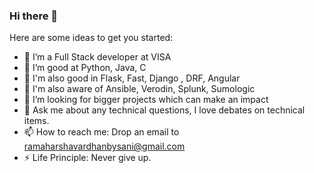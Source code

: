### Hi there 👋

<!--
**brhvardhan/brhvardhan** is a ✨ _special_ ✨ repository because its `README.md` (this file) appears on your GitHub profile.
-->
Here are some ideas to get you started:

- 🔭 I’m a Full Stack developer at VISA
- 🌱 I’m good at Python, Java, C
- 🔭 I'm also good in Flask, Fast, Django , DRF, Angular
- 🔭 I'm also aware of Ansible, Verodin, Splunk, Sumologic
- 👯 I’m looking for bigger projects which can make an impact
- 💬 Ask me about any technical questions, I love debates on technical items.
- 📫 How to reach me: Drop an email to ramaharshavardhanbysani@gmail.com
- ⚡ Life Principle: Never give up.

